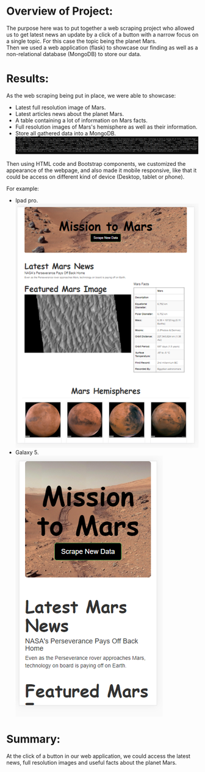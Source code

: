 # Overview of Project:

The purpose here was to put together a web scraping project who allowed us to get latest news an update by a click of a button with a narrow focus on a single topic. For this case the topic being the planet Mars.<br>
Then we used a web application (flask) to showcase our finding as well as a non-relational database (MongoDB) to store our data.

# Results:

As the web scraping being put in place, we were able to showcase:
- Latest full resolution image of Mars.
- Latest articles news about the planet Mars.
- A table containing a lot of information on Mars facts.
- Full resolution images of Mars's hemisphere as well as their information.
- Store all gathered data into a MongoDB.<br>
![](Resources/Data_retrieve_in_MongoDB.PNG)

Then using HTML code and Bootstrap components, we customized the appearance of the webpage, and also made it mobile responsive, like that it could be access on different kind of device (Desktop, tablet or phone).<br>

For example:<br>
- Ipad pro.<br>
![](Resources/Ipad_pro_view.PNG)<br>
- Galaxy 5.<br>
![](Resources/Galaxy_5_view.PNG)<br>



# Summary:

At the click of a button in our web application, we could access the latest news, full resolution images and useful facts about the planet Mars.
